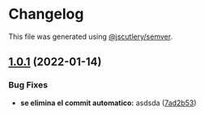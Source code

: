 # Changelog

This file was generated using [@jscutlery/semver](https://github.com/jscutlery/semver).

## [1.0.1](https://github.com/Patrick1982/nx/compare/cruzverde-e2e-1.0.0...cruzverde-e2e-1.0.1) (2022-01-14)


### Bug Fixes

* **se elimina el commit automatico:** asdsda ([7ad2b53](https://github.com/Patrick1982/nx/commit/7ad2b537a2924484be51bc9091a779366eec23fc))
